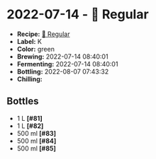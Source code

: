 # 2022-07-14 - 🍁 Regular

* **Recipe:** [🍁 Regular](../../recipes/regular.md)
* **Label:** K
* **Color:** green
* **Brewing:** 2022-07-14 08:40:01
* **Fermenting:** 2022-07-14 08:40:01
* **Bottling:** 2022-08-07 07:43:32
* **Chilling:**

## Bottles

* 1 L **[#81]**
* 1 L **[#82]**
* 500 ml **[#83]**
* 500 ml **[#84]**
* 500 ml **[#85]**
